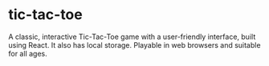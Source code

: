 # tic-tac-toe
A classic, interactive Tic-Tac-Toe game with a user-friendly interface, built using React. It also has local storage. Playable in web browsers and suitable for all ages. 

